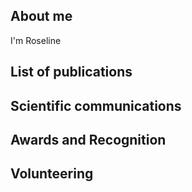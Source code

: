 ## About me
I'm Roseline

## List of publications


## Scientific communications



## Awards and Recognition



## Volunteering

